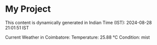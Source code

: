 # My Project

This content is dynamically generated in Indian Time (IST): 2024-08-28 21:01:51 IST


Current Weather in Coimbatore:
Temperature: 25.88 °C
Condition: mist
